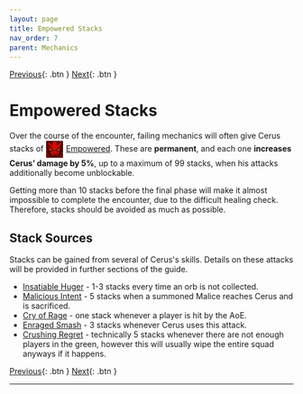 ```yaml
---
layout: page
title: Empowered Stacks
nav_order: 7
parent: Mechanics
---
```


[Previous](breakdown.html){: .btn } [Next](aspects.html){: .btn }
# Empowered Stacks

Over the course of the encounter, failing mechanics will often give Cerus stacks of <img class="inline" src="../images/icons/empowered.webp" valign="middle"> [Empowered]. These are **permanent**, and each one **increases Cerus’ damage by 5%**, up to a maximum of 99 stacks, when his attacks additionally become unblockable.

Getting more than 10 stacks before the final phase will make it almost impossible to complete the encounter, due to the difficult healing check. Therefore, stacks should be avoided as much as possible.

## Stack Sources

Stacks can be gained from several of Cerus's skills. Details on these attacks will be provided in further sections of the guide.

- [Insatiable Huger]() - 1-3 stacks every time an orb is not collected.
- [Malicious Intent]() - 5 stacks when a summoned Malice reaches Cerus and is sacrificed.
- [Cry of Rage]() - one stack whenever a player is hit by the AoE.
- [Enraged Smash]() - 3 stacks whenever Cerus uses this attack.
- [Crushing Regret]() - technically 5 stacks whenever there are not enough players in the green, however this will usually wipe the entire squad anyways if it happens.


[Previous](breakdown.html){: .btn } [Next](aspects.html){: .btn }

----
[Empowered]: https://wiki.guildwars2.com/wiki/Empowered_(Cerus)